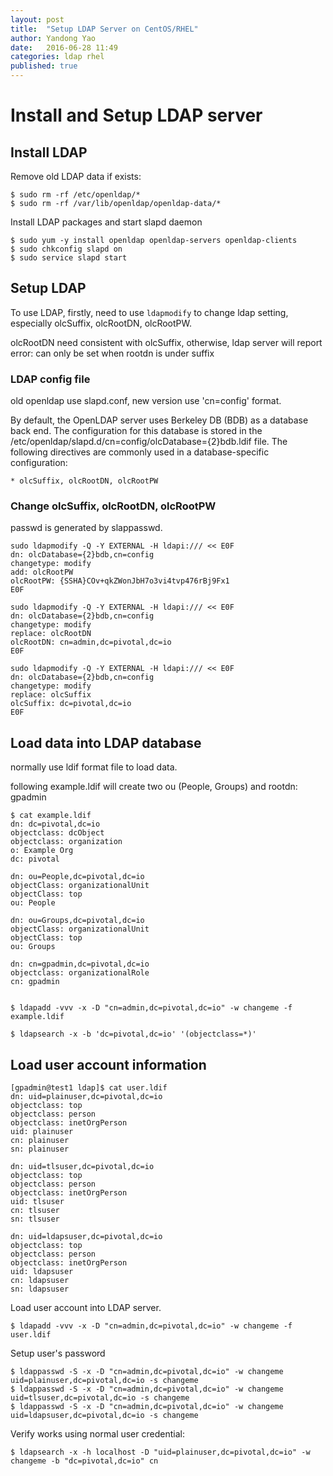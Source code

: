 ```yaml
---
layout: post
title:  "Setup LDAP Server on CentOS/RHEL"
author: Yandong Yao
date:   2016-06-28 11:49
categories: ldap rhel
published: true
---
```


# Install and Setup LDAP server

## Install LDAP 

Remove old LDAP data if exists:

	$ sudo rm -rf /etc/openldap/*
	$ sudo rm -rf /var/lib/openldap/openldap-data/*

Install LDAP packages and start slapd daemon

	$ sudo yum -y install openldap openldap-servers openldap-clients
	$ sudo chkconfig slapd on
	$ sudo service slapd start

## Setup LDAP

To use LDAP, firstly, need to use `ldapmodify` to change ldap setting,
especially olcSuffix, olcRootDN, olcRootPW.

olcRootDN need consistent with olcSuffix, otherwise, ldap server will report
error: <olcRootPW> can only be set when rootdn is under suffix


### LDAP config file

old openldap use slapd.conf, new version use 'cn=config' format.

By default, the OpenLDAP server uses Berkeley DB (BDB) as a database back end. The configuration for this database is stored in the /etc/openldap/slapd.d/cn=config/olcDatabase={2}bdb.ldif file. The following directives are commonly used in a database-specific configuration:

	* olcSuffix, olcRootDN, olcRootPW

### Change olcSuffix, olcRootDN, olcRootPW

passwd is generated by slappasswd.

    sudo ldapmodify -Q -Y EXTERNAL -H ldapi:/// << E0F
    dn: olcDatabase={2}bdb,cn=config
    changetype: modify
    add: olcRootPW
    olcRootPW: {SSHA}COv+qkZWonJbH7o3vi4tvp476rBj9Fx1
    E0F

    sudo ldapmodify -Q -Y EXTERNAL -H ldapi:/// << E0F
    dn: olcDatabase={2}bdb,cn=config
    changetype: modify
    replace: olcRootDN
    olcRootDN: cn=admin,dc=pivotal,dc=io
    E0F

    sudo ldapmodify -Q -Y EXTERNAL -H ldapi:/// << E0F
    dn: olcDatabase={2}bdb,cn=config
    changetype: modify
    replace: olcSuffix
    olcSuffix: dc=pivotal,dc=io
    E0F

## Load data into LDAP database

normally use ldif format file to load data.

following example.ldif will create two ou (People, Groups) and rootdn: gpadmin


	$ cat example.ldif
	dn: dc=pivotal,dc=io
	objectclass: dcObject
	objectclass: organization
	o: Example Org
	dc: pivotal

	dn: ou=People,dc=pivotal,dc=io
	objectClass: organizationalUnit
	objectClass: top
	ou: People

	dn: ou=Groups,dc=pivotal,dc=io
	objectClass: organizationalUnit
	objectClass: top
	ou: Groups

	dn: cn=gpadmin,dc=pivotal,dc=io
	objectclass: organizationalRole
	cn: gpadmin


	$ ldapadd -vvv -x -D "cn=admin,dc=pivotal,dc=io" -w changeme -f example.ldif

	$ ldapsearch -x -b 'dc=pivotal,dc=io' '(objectclass=*)'

## Load user account information

    [gpadmin@test1 ldap]$ cat user.ldif
    dn: uid=plainuser,dc=pivotal,dc=io
    objectclass: top
    objectclass: person
    objectclass: inetOrgPerson
    uid: plainuser
    cn: plainuser
    sn: plainuser

    dn: uid=tlsuser,dc=pivotal,dc=io
    objectclass: top
    objectclass: person
    objectclass: inetOrgPerson
    uid: tlsuser
    cn: tlsuser
    sn: tlsuser

    dn: uid=ldapsuser,dc=pivotal,dc=io
    objectclass: top
    objectclass: person
    objectclass: inetOrgPerson
    uid: ldapsuser
    cn: ldapsuser
    sn: ldapsuser		 

Load user account into LDAP server.

    $ ldapadd -vvv -x -D "cn=admin,dc=pivotal,dc=io" -w changeme -f user.ldif

Setup user's password

    $ ldappasswd -S -x -D "cn=admin,dc=pivotal,dc=io" -w changeme uid=plainuser,dc=pivotal,dc=io -s changeme
    $ ldappasswd -S -x -D "cn=admin,dc=pivotal,dc=io" -w changeme uid=tlsuser,dc=pivotal,dc=io -s changeme
    $ ldappasswd -S -x -D "cn=admin,dc=pivotal,dc=io" -w changeme uid=ldapsuser,dc=pivotal,dc=io -s changeme

Verify works using normal user credential:

    $ ldapsearch -x -h localhost -D "uid=plainuser,dc=pivotal,dc=io" -w changeme -b "dc=pivotal,dc=io" cn
